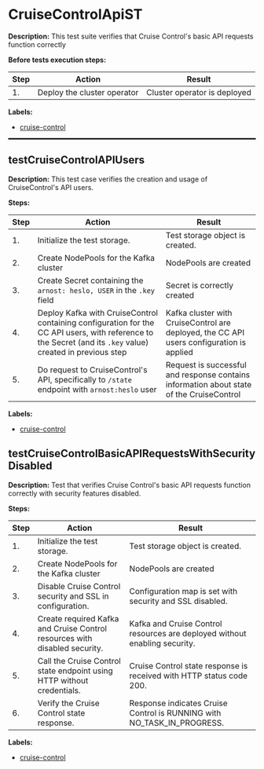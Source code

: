 # CruiseControlApiST

**Description:** This test suite verifies that Cruise Control's basic API requests function correctly

**Before tests execution steps:**

| Step | Action | Result |
| - | - | - |
| 1. | Deploy the cluster operator | Cluster operator is deployed |

**Labels:**

* [cruise-control](labels/cruise-control.md)

<hr style="border:1px solid">

## testCruiseControlAPIUsers

**Description:** This test case verifies the creation and usage of CruiseControl's API users.

**Steps:**

| Step | Action | Result |
| - | - | - |
| 1. | Initialize the test storage. | Test storage object is created. |
| 2. | Create NodePools for the Kafka cluster | NodePools are created |
| 3. | Create Secret containing the `arnost: heslo, USER` in the `.key` field | Secret is correctly created |
| 4. | Deploy Kafka with CruiseControl containing configuration for the CC API users, with reference to the Secret (and its `.key` value) created in previous step | Kafka cluster with CruiseControl are deployed, the CC API users configuration is applied |
| 5. | Do request to CruiseControl's API, specifically to `/state` endpoint with `arnost:heslo` user | Request is successful and response contains information about state of the CruiseControl |

**Labels:**

* [cruise-control](labels/cruise-control.md)


## testCruiseControlBasicAPIRequestsWithSecurityDisabled

**Description:** Test that verifies Cruise Control's basic API requests function correctly with security features disabled.

**Steps:**

| Step | Action | Result |
| - | - | - |
| 1. | Initialize the test storage. | Test storage object is created. |
| 2. | Create NodePools for the Kafka cluster | NodePools are created |
| 3. | Disable Cruise Control security and SSL in configuration. | Configuration map is set with security and SSL disabled. |
| 4. | Create required Kafka and Cruise Control resources with disabled security. | Kafka and Cruise Control resources are deployed without enabling security. |
| 5. | Call the Cruise Control state endpoint using HTTP without credentials. | Cruise Control state response is received with HTTP status code 200. |
| 6. | Verify the Cruise Control state response. | Response indicates Cruise Control is RUNNING with NO_TASK_IN_PROGRESS. |

**Labels:**

* [cruise-control](labels/cruise-control.md)

